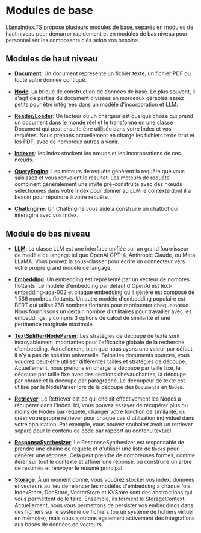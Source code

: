 # Modules de base

LlamaIndex.TS propose plusieurs modules de base, séparés en modules de haut niveau pour démarrer rapidement et en modules de bas niveau pour personnaliser les composants clés selon vos besoins.

## Modules de haut niveau

- [**Document**](./high_level/documents_and_nodes): Un document représente un fichier texte, un fichier PDF ou toute autre donnée contiguë.

- [**Node**](./high_level/documents_and_nodes): La brique de construction de données de base. Le plus souvent, il s'agit de parties du document divisées en morceaux gérables assez petits pour être intégrées dans un modèle d'incorporation et LLM.

- [**Reader/Loader**](./high_level/data_loader): Un lecteur ou un chargeur est quelque chose qui prend un document dans le monde réel et le transforme en une classe Document qui peut ensuite être utilisée dans votre Index et vos requêtes. Nous prenons actuellement en charge les fichiers texte brut et les PDF, avec de nombreux autres à venir.

- [**Indexes**](./high_level/data_index): les index stockent les nœuds et les incorporations de ces nœuds.

- [**QueryEngine**](./high_level/query_engine): Les moteurs de requête génèrent la requête que vous saisissez et vous renvoient le résultat. Les moteurs de requête combinent généralement une invite pré-construite avec des nœuds sélectionnés dans votre Index pour donner au LLM le contexte dont il a besoin pour répondre à votre requête.

- [**ChatEngine**](./high_level/chat_engine): Un ChatEngine vous aide à construire un chatbot qui interagira avec vos Index.

## Module de bas niveau

- [**LLM**](./low_level/llm): La classe LLM est une interface unifiée sur un grand fournisseur de modèle de langage tel que OpenAI GPT-4, Anthropic Claude, ou Meta LLaMA. Vous pouvez la sous-classer pour écrire un connecteur vers votre propre grand modèle de langage.

- [**Embedding**](./low_level/embedding): Un embedding est représenté par un vecteur de nombres flottants. Le modèle d'embedding par défaut d'OpenAI est text-embedding-ada-002 et chaque embedding qu'il génère est composé de 1 536 nombres flottants. Un autre modèle d'embedding populaire est BERT qui utilise 768 nombres flottants pour représenter chaque nœud. Nous fournissons un certain nombre d'utilitaires pour travailler avec les embeddings, y compris 3 options de calcul de similarité et une pertinence marginale maximale.

- [**TextSplitter/NodeParser**](./low_level/node_parser): Les stratégies de découpe de texte sont incroyablement importantes pour l'efficacité globale de la recherche d'embedding. Actuellement, bien que nous ayons une valeur par défaut, il n'y a pas de solution universelle. Selon les documents sources, vous voudrez peut-être utiliser différentes tailles et stratégies de découpe. Actuellement, nous prenons en charge la découpe par taille fixe, la découpe par taille fixe avec des sections chevauchantes, la découpe par phrase et la découpe par paragraphe. Le découpeur de texte est utilisé par le NodeParser lors de la découpe des `Document`s en `Node`s.

- [**Retriever**](./low_level/retriever): Le Retriever est ce qui choisit effectivement les Nodes à récupérer dans l'index. Ici, vous pouvez essayer de récupérer plus ou moins de Nodes par requête, changer votre fonction de similarité, ou créer votre propre retriever pour chaque cas d'utilisation individuel dans votre application. Par exemple, vous pouvez souhaiter avoir un retriever séparé pour le contenu de code par rapport au contenu textuel.

- [**ResponseSynthesizer**](./low_level/response_synthesizer): Le ResponseSynthesizer est responsable de prendre une chaîne de requête et d'utiliser une liste de `Node`s pour générer une réponse. Cela peut prendre de nombreuses formes, comme itérer sur tout le contexte et affiner une réponse, ou construire un arbre de résumés et renvoyer le résumé principal.

- [**Storage**](./low_level/storage): À un moment donné, vous voudrez stocker vos index, données et vecteurs au lieu de relancer les modèles d'embedding à chaque fois. IndexStore, DocStore, VectorStore et KVStore sont des abstractions qui vous permettent de le faire. Ensemble, ils forment le StorageContext. Actuellement, nous vous permettons de persister vos embeddings dans des fichiers sur le système de fichiers (ou un système de fichiers virtuel en mémoire), mais nous ajoutons également activement des intégrations aux bases de données de vecteurs.
